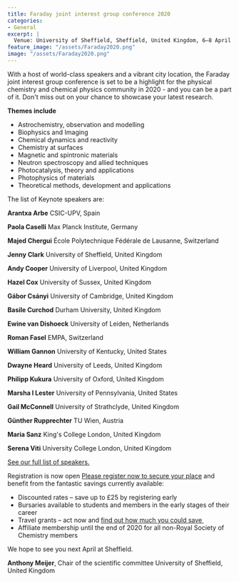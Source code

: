 ```yaml
---
title: Faraday joint interest group conference 2020 
categories:
- General
excerpt: | 
  Venue: University of Sheffield, Sheffield, United Kingdom, 6–8 April 2020. **Abstract submission is now open.**
feature_image: "/assets/Faraday2020.png"
image: "/assets/Faraday2020.png"
---
```

With a host of world-class speakers and a vibrant city location, the Faraday joint interest group conference is set to be a highlight for the physical chemistry and chemical physics community in 2020 - and you can be a part of it.
Don't miss out on your chance to showcase your latest research.  

**Themes include**

* Astrochemistry, observation and modelling
* Biophysics and Imaging
* Chemical dynamics and reactivity
* Chemistry at surfaces
* Magnetic and spintronic materials
* Neutron spectroscopy and allied techniques
* Photocatalysis, theory and applications
* Photophysics of materials
* Theoretical methods, development and applications

The list of Keynote speakers are: 

**Arantxa Arbe** CSIC-UPV, Spain

**Paola Caselli** Max Planck Institute, Germany

**Majed Chergui** École Polytechnique Fédérale de Lausanne, Switzerland 

**Jenny Clark** University of Sheffield, United Kingdom 

**Andy Cooper** University of Liverpool, United Kingdom

**Hazel Cox** University of Sussex, United Kingdom 

**Gábor Csányi** University of Cambridge, United Kingdom

**Basile Curchod** Durham University, United Kingdom

**Ewine van Dishoeck** University of Leiden, Netherlands

**Roman Fasel** EMPA, Switzerland

**William Gannon** University of Kentucky, United States

**Dwayne Heard** University of Leeds, United Kingdom

**Philipp Kukura** University of Oxford, United Kingdom

**Marsha I Lester** University of Pennsylvania, United States

**Gail McConnell** University of Strathclyde, United Kingdom

**Günther Rupprechter** TU Wien, Austria

**Maria Sanz** King's College London, United Kingdom

**Serena Viti** University College London, United Kingdom

[See our full list of speakers. ](http://www.rsc.org/events/detail/38381/)

Registration is now open 
[Please register now to secure your place](https://events.rsc.org/rsc/1783/register) and benefit from the fantastic savings currently available:

* Discounted rates – save up to £25 by registering early
* Bursaries available to students and members in the early stages of their career 
* Travel grants – act now and [find out how much you could save ](http://www.rsc.org/scienceandtechnology/funding/division-travel-grants/index.asp)
* Affiliate membership until the end of 2020 for all non-Royal Society of Chemistry members 

We hope to see you next April at Sheffield.

**Anthony Meijer**,
Chair of the scientific committee
University of Sheffield, United Kingdom 

